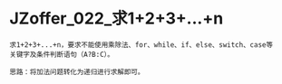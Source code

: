 # JZoffer_022_求1+2+3+...+n

```
求1+2+3+...+n，要求不能使用乘除法、for、while、if、else、switch、case等
关键字及条件判断语句（A?B:C）。

思路：将加法问题转化为递归进行求解即可。
```